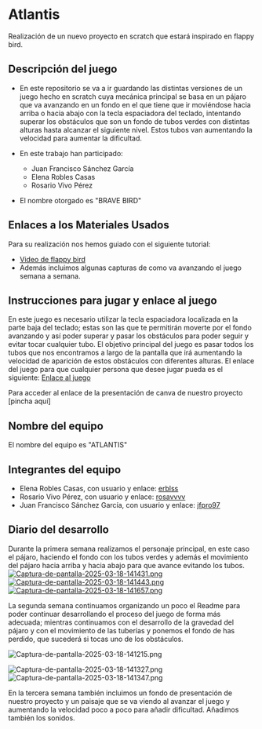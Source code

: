 # Atlantis
Realización de un nuevo proyecto en scratch que estará inspirado en flappy bird.

## Descripción del juego

-   En este repositorio se va a ir guardando las distintas versiones de un juego hecho en scratch cuya mecánica principal se basa en un pájaro que va avanzando en un fondo en el que tiene que ir moviéndose hacia arriba o hacia abajo con la tecla espaciadora del teclado, intentando superar los obstáculos que son un fondo de tubos verdes con distintas alturas hasta alcanzar el siguiente nivel. Estos tubos van aumentando la velocidad para aumentar la dificultad.
-   En este trabajo han participado:
    
    -   Juan Francisco Sánchez García
    -   Elena Robles Casas
    -   Rosario Vivo Pérez
-   El nombre otorgado es "BRAVE BIRD"
    

## Enlaces a los Materiales Usados
Para su realización nos hemos guiado con el siguiente tutorial:
- [Video de flappy bird](https://www.youtube.com/watch?v=iDIgeGgQtEw)
-   Además incluimos algunas capturas de como va avanzando el juego semana a semana.

## Instrucciones para jugar y enlace al juego

En este juego es necesario utilizar la tecla espaciadora localizada en la parte baja del teclado; estas son las que te permitirán moverte por el fondo avanzando y así poder superar y pasar los obstáculos para poder seguir y evitar tocar cualquier tubo. El objetivo principal del juego es pasar todos los tubos que nos encontramos a largo de la pantalla que irá aumentando la velocidad de aparición de estos obstáculos con diferentes alturas. El enlace del juego para que cualquier persona que desee jugar pueda es el siguiente: [Enlace al juego](https://scratch.mit.edu/projects/1142492070) 

Para acceder al enlace de la presentación de canva de nuestro proyecto [pincha aquí]

## Nombre del equipo

El nombre del equipo es "ATLANTIS"

## Integrantes del equipo

-   Elena Robles Casas, con usuario y enlace:  [erblss](https://github.com/erblss)
-   Rosario Vivo Pérez, con usuario y enlace:  [rosavvvv](https://github.com/rosavvvv)
-   Juan Francisco Sánchez García, con usuario y enlace:  [jfpro97](https://github.com/jfpro97)

## Diario del desarrollo

Durante la primera semana realizamos el personaje principal, en este caso el pájaro, haciendo el fondo con los tubos verdes y además el movimiento del pájaro hacia arriba y hacia abajo para que avance evitando los tubos.
[![Captura-de-pantalla-2025-03-18-141431.png](https://i.postimg.cc/4NM3kJBQ/Captura-de-pantalla-2025-03-18-141431.png)](https://postimg.cc/7f34Syv5)
[![Captura-de-pantalla-2025-03-18-141443.png](https://i.postimg.cc/MG0ZQ1x9/Captura-de-pantalla-2025-03-18-141443.png)](https://postimg.cc/McT8kMnB)
[![Captura-de-pantalla-2025-03-18-141657.png](https://i.postimg.cc/ncsH1ypj/Captura-de-pantalla-2025-03-18-141657.png)](https://postimg.cc/SJhFStXk)

La segunda semana continuamos organizando un poco el Readme para poder continuar desarrollando el proceso del juego de forma más adecuada; mientras continuamos con el desarrollo de la gravedad del pájaro y con el movimiento de las tuberías y ponemos el fondo de has perdido, que sucederá si tocas uno de los obstáculos. 

![Captura-de-pantalla-2025-03-18-141215.png](https://i.postimg.cc/BZRvRShc/Captura-de-pantalla-2025-03-18-141215.png)

![Captura-de-pantalla-2025-03-18-141327.png](https://i.postimg.cc/13r5gpyJ/Captura-de-pantalla-2025-03-18-141327.png)
![Captura-de-pantalla-2025-03-18-141347.png](https://i.postimg.cc/506xkTLR/Captura-de-pantalla-2025-03-18-141347.png)

En la tercera semana también incluimos un fondo de presentación de nuestro proyecto y un paisaje que se va viendo al avanzar el juego y aumentando la velocidad poco a poco para añadir dificultad. 
Añadimos también los sonidos.
